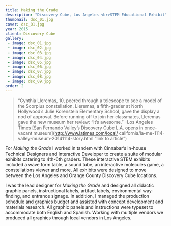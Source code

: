 ```yaml
---
title: Making the Grade
description: "Discovery Cube, Los Angeles <br>STEM Educational Exhibit"
thumbnail: dsc_01.jpg
cover: dsc_01.jpg
year: 2015
client: Discovery Cube
gallery:
 - image: dsc_01.jpg
 - image: dsc_02.jpg
 - image: dsc_03.jpg
 - image: dsc_04.jpg
 - image: dsc_05.jpg
 - image: dsc_06.jpg
 - image: dsc_07.jpg
 - image: dsc_08.jpg
 - image: dsc_09.jpg
order: 2
---
```

> “Cynthia Lleremas, 10, peered through a telescope to see a model of the Scorpius constellation. Lleremas, a fifth-grader at North Hollywood’s Julie Korenstein Elementary School, gave the display a nod of approval. Before running off to join her classmates, Lleremas gave the  new museum her review: “It’s awesome.” –Los Angeles Times [San Fernando Valley’s Discovery Cube L.A. opens in once-vacant museum](http://www.latimes.com/local/	california/la-me-1114-valley-museum-20141114-story.html “link to article”)

For _Making the Grade_ I worked in tandem with Cinnabar’s in-house Technical Designers and Interactive Developer to create a suite of modular exhibits catering to 4th-6th graders. These interactive STEM exhibits included a wave form table, a sound tube, an interactive molecules game, a constellations viewer and more. All exhibits were designed to move between the Los Angeles and Orange County Discovery Cube locations.

I was the lead designer for _Making the Grade_ and designed all didactic graphic panels, instructional labels, artifact labels, environmental way-finding, and entrance signage. In addition, I managed the production schedule and graphics budget and assisted with concept development and materials research. All graphic panels and instructions were typeset to accommodate both English and Spanish. Working with multiple vendors we produced all graphics through local vendors in Los Angeles.